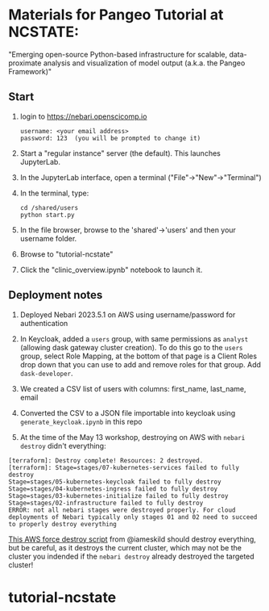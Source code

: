 # Materials for Pangeo Tutorial at NCSTATE: 
"Emerging open-source Python-based infrastructure for scalable, data-proximate analysis and visualization of model output (a.k.a. the Pangeo Framework)"

## Start
1. login to https://nebari.openscicomp.io
   ```
   username: <your email address>
   password: 123  (you will be prompted to change it)
   ```
1. Start a "regular instance" server (the default).  This launches JupyterLab.     
1. In the JupyterLab interface, open a terminal ("File"->"New"->"Terminal")
    
1. In the terminal, type:
    ``` shell
    cd /shared/users
    python start.py
    ```
1. In the file browser, browse to the 'shared'->'users' and then your username folder. 
1. Browse to "tutorial-ncstate"
1. Click the "clinic_overview.ipynb" notebook to launch it. 

## Deployment notes
1. Deployed Nebari 2023.5.1 on AWS using username/password for authentication
2. In Keycloak, added a `users` group, with same permissions as `analyst` (allowing dask gateway cluster creation). To do this go to the `users` group, select Role Mapping, at the bottom of that page is a Client Roles drop down that you can use to add and remove roles for that group.  Add `dask-developer`. 
4. We created a CSV list of users with columns: first_name, last_name, email
5. Converted the CSV to a JSON file importable into keycloak using `generate_keycloak.ipynb` in this repo

5. At the time of the May 13 workshop, destroying on AWS with `nebari destroy` didn't everything:
  ```
  [terraform]: Destroy complete! Resources: 2 destroyed.
[terraform]: Stage=stages/07-kubernetes-services failed to fully destroy
Stage=stages/05-kubernetes-keycloak failed to fully destroy
Stage=stages/04-kubernetes-ingress failed to fully destroy
Stage=stages/03-kubernetes-initialize failed to fully destroy
Stage=stages/02-infrastructure failed to fully destroy
ERROR: not all nebari stages were destroyed properly. For cloud deployments of Nebari typically only stages 01 and 02 need to succeed to properly destroy everything
  ```
[This AWS force destroy script](https://github.com/nebari-dev/nebari/blob/develop/scripts/aws-force-destroy.sh) from @iameskild should destroy everything, but be careful, as it destroys the current cluster, which may not be the cluster you indended if the `nebari destroy` already destroyed the targeted cluster!
# tutorial-ncstate
